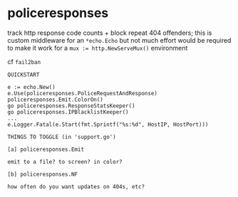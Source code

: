 # policeresponses

track http response code counts + block repeat 404 offenders; this is custom middleware for an `*echo.Echo` but not much effort would be required to make it work for a `mux := http.NewServeMux()` environment

cf `fail2ban`

```
QUICKSTART

e := echo.New()
e.Use(policeresponses.PoliceRequestAndResponse)
policeresponses.Emit.ColorOn()
go policeresponses.ResponseStatsKeeper()
go policeresponses.IPBlacklistKeeper()
...
e.Logger.Fatal(e.Start(fmt.Sprintf("%s:%d", HostIP, HostPort)))

```

```
THINGS TO TOGGLE (in 'support.go')

[a] policeresponses.Emit

emit to a file? to screen? in color?

[b] policeresponses.NF

how often do you want updates on 404s, etc?

```